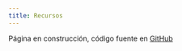 ```yaml
---
title: Recursos
---
```


Página en construcción, código fuente en [GitHub](https://github.com/s-nt-s/GSI)
